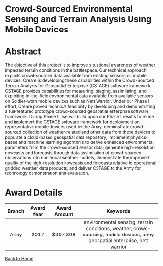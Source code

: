 
Crowd-Sourced Environmental Sensing and Terrain Analysis Using Mobile Devices
=============================================================================

# Abstract


The objective of this project is to improve situational awareness of weather impacted terrain conditions in the battlespace. Our technical approach exploits crowd-sourced data available from existing sensors on mobile devices. Creare is developing these capabilities within the Crowd-Sourced Terrain Analysis for Geospatial Enterprise (CSTAGE) software framework. CSTAGE provides capabilities for measuring, staging, assimilating, and exploiting in-the-field environmental data available from available sensors on Soldier-worn mobile devices such as Nett Warrior. Under our Phase I effort, Creare proved technical feasibility by developing and demonstrating a full-featured prototype crowd-sourced geospatial enterprise software framework. During Phase II, we will build upon our Phase I results to refine and implement the CSTAGE software framework for deployment on representative mobile devices used by the Army, demonstrate crowd-sourced collection of weather-related and other data from these devices to populate a cloud-based geospatial data repository, implement physics-based and machine learning algorithms to derive enhanced environmental parameters from the crowd-sourced sensor data; generate high-resolution nowcasts and forecasts through data assimilation of crowd-sourced observations into numerical weather models, demonstrate the improved quality of the high-resolution nowcasts and forecasts relative to operational gridded weather data products, and deliver CSTAGE to the Army for technology demonstration and evaluation.  

# Award Details

|Branch|Award Year|Award Amount|Keywords|
| :---: | :---: | :---: | :---: |
|Army|2017|$997,398|environmental sensing, terrain conditions, weather, crowd-sourcing, mobile devices, army geospatial enterprise, nett warrior|
  
  


[Back to Home](https://github.com/chrischow/dod_sbir_awards/Reports/CC/#1086)